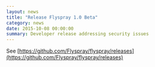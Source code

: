 ```yaml
---
layout: news
title: "Release Flyspray 1.0 Beta"
category: news
date: 2015-10-08 00:00:00
summary: Developer release addressing security issues
---
```


See [https://github.com/Flyspray/flyspray/releases](https://github.com/Flyspray/flyspray/releases)
